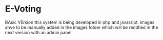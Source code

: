 # E-Voting
BAsic VErsion
this system is being developed in php and javasript.
images ahve to be manually added in the images folder which will be rectified in the next version with an admin panel
